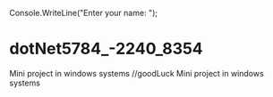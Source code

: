 Console.WriteLine("Enter your name: ");
# dotNet5784_-2240_8354
Mini project in windows systems
//goodLuck 
Mini project in windows systems
